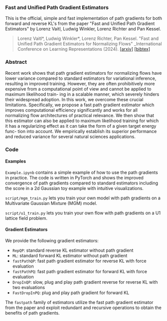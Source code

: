 ### Fast and Unified Path Gradient Estimators

This is the official, simple and fast implementation of path gradients for both forward and reverse KL's from the paper "Fast and Unified Path Gradient Estimators" by Lorenz Vaitl, Ludwig Winkler, Lorenz Richter and Pan Kessel.

> Lorenz Vaitl*, Ludwig Winkler*, Lorenz Richter, Pan Kessel. "Fast and Unified Path Gradient Estimators for Normalizing
Flows" _International Conference on Learning Representations (2024).
> [[arxiv]](https://openreview.net/pdf?id=zlkXLb3wpF) [[bibtex]]()

### Abstract

Recent work shows that path gradient estimators for normalizing flows have lower
variance compared to standard estimators for variational inference, resulting in
improved training. However, they are often prohibitively more expensive from a
computational point of view and cannot be applied to maximum likelihood train-
ing in a scalable manner, which severely hinders their widespread adoption. In
this work, we overcome these crucial limitations. Specifically, we propose a fast
path gradient estimator which improves computational efficiency significantly and
works for all normalizing flow architectures of practical relevance. We then show
that this estimator can also be applied to maximum likelihood training for which
it has a regularizing effect as it can take the form of a given target energy func-
tion into account. We empirically establish its superior performance and reduced
variance for several natural sciences applications.

### Code

#### Examples

`Example.ipynb` contains a simple example of how to use the path gradients in practice. The code is written in PyTorch and shows the improved convergence of path gradients compared to standard estimators including the score in a 2d Gaussian toy example with intuitive visualizations.

`script/mgm_train.py` lets you train your own model with path gradients on a Multivariate Gaussian Mixture (MGM) model.

`script/u1_train.py` lets you train your own flow with path gradients on a U1 lattice field problem.

#### Gradient Estimators

We provide the following gradient estimators:

- `RepQP`: standard reverse KL estimator without path gradient
- `ML`: standard forward KL estimator without path gradient
- `fastPathQP`: fast path gradient estimator for reverse KL with force evaluation
- `fastPathPQ`: fast path gradient estimator for forward KL with force evaluation
- `DropInQP`: slow, plug and play path gradient reverse for reverse KL with two evaluations
- `FastDropInPQ`: plug and play path gradient for forward KL


The `fastpath` family of estimators utilize the fast path gradient estimator from the paper and exploit redundant and recursive operations to obtain the benefits of path gradients.